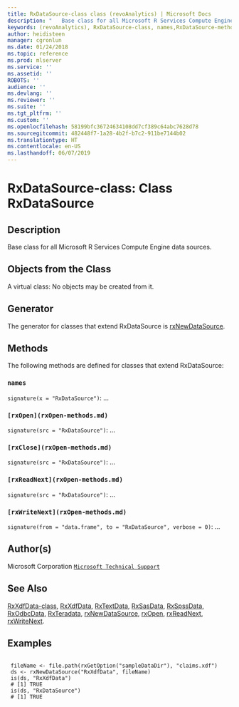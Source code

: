 ```yaml
---
title: RxDataSource-class class (revoAnalytics) | Microsoft Docs
description: "   Base class for all Microsoft R Services Compute Engine data sources.   "
keywords: (revoAnalytics), RxDataSource-class, names,RxDataSource-method, show,RxDataSource-method, classes
author: heidisteen
manager: cgronlun
ms.date: 01/24/2018
ms.topic: reference
ms.prod: mlserver
ms.service: ''
ms.assetid: ''
ROBOTS: ''
audience: ''
ms.devlang: ''
ms.reviewer: ''
ms.suite: ''
ms.tgt_pltfrm: ''
ms.custom: ''
ms.openlocfilehash: 58199bfc36724634108dd7cf389c64abc7628d78
ms.sourcegitcommit: 482448f7-1a28-4b2f-b7c2-911be7144b02
ms.translationtype: HT
ms.contentlocale: en-US
ms.lasthandoff: 06/07/2019
---
```

 # <a name="rxdatasource-class-class-rxdatasource"></a>RxDataSource-class: Class RxDataSource 
 ## <a name="description"></a>Description

Base class for all Microsoft R Services Compute Engine data sources.  


 ## <a name="objects-from-the-class"></a>Objects from the Class 


A virtual class: No objects may be created from it.

 ## <a name="generator"></a>Generator 


The generator for classes that extend RxDataSource is [rxNewDataSource](rxNew.md).  

 ## <a name="methods"></a>Methods 


The following methods are defined for classes that extend RxDataSource:



### `names`
`signature(x = "RxDataSource")`: ... 


### `[rxOpen](rxOpen-methods.md)`
`signature(src = "RxDataSource")`: ... 


### `[rxClose](rxOpen-methods.md)`
`signature(src = "RxDataSource")`: ... 


### `[rxReadNext](rxOpen-methods.md)`
`signature(src = "RxDataSource")`: ... 


### `[rxWriteNext](rxOpen-methods.md)`
`signature(from = "data.frame", to = "RxDataSource", verbose = 0)`: ... 




 ## <a name="authors"></a>Author(s)
 Microsoft Corporation [`Microsoft Technical Support`](https://go.microsoft.com/fwlink/?LinkID=698556&clcid=0x409)


 ## <a name="see-also"></a>See Also

[RxXdfData-class](RxXdfData-class.md), [RxXdfData](RxXdfData.md), [RxTextData](RxTextData.md), [RxSasData](RxSasData.md), [RxSpssData](RxSpssData.md), [RxOdbcData](RxOdbcData.md), [RxTeradata](RxTeradata.md), [rxNewDataSource](rxNew.md), [rxOpen](rxOpen-methods.md), [rxReadNext](rxOpen-methods.md), [rxWriteNext](rxOpen-methods.md).

 ## <a name="examples"></a>Examples

 ```

  fileName <- file.path(rxGetOption("sampleDataDir"), "claims.xdf")
  ds <- rxNewDataSource("RxXdfData", fileName)
  is(ds, "RxXdfData")
  # [1] TRUE
  is(ds, "RxDataSource")
  # [1] TRUE
```


